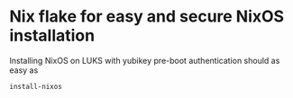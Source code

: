 # Nix flake for easy and secure NixOS installation

Installing NixOS on LUKS with yubikey pre-boot authentication should as easy as

```
install-nixos
```
